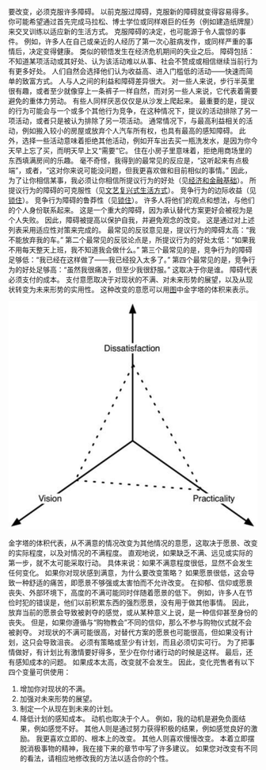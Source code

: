 要改变，必须克服许多障碍。
以前克服过障碍，克服新的障碍就变得容易得多。
你可能希望通过首先完成马拉松、博士学位或同样艰巨的任务（例如建造纸牌屋）来交叉训练以适应新的生活方式。
克服障碍的决定，也可能源于令人震惊的事件。
例如，许多人在自己或亲近的人经历了第一次心脏病发作，或同样严重的事情后，决定变得健康。
类似的顿悟发生在经济危机期间的失业之后。
障碍包括：不知道某项活动或其好处、认为该活动难以从事、社会不赞成或相信继续当前行为有更多好处。
人们自然会选择他们认为收益高、进入门槛低的活动——快速而简单的致富方式。
人与人之间的利益和障碍差异很大。
对一些人来说，步行半英里很有趣，或者至少就像穿上一条裤子一样自然，而对另一些人来说，它代表着需要避免的重体力劳动。
有些人同样厌恶仅仅是从沙发上爬起来。
最重要的是，提议的行为可能会与一个或多个其他行为竞争，在这种情况下，提议的活动排除了另一项活动，或者只是被认为排除了另一项活动。
通常情况下，与最高利益相关的活动，例如搬入较小的房屋或放弃个人汽车所有权，也具有最高的感知障碍。
此外，选择一些活动意味着拒绝其他活动，例如开车出去买一瓶洗发水，是因为你今天早上忘了买，而明天早上又“需要”它。
住在小房子里意味着，拒绝用商场里的东西填满房间的乐趣。
毫不奇怪，我得到的最常见的反应是，“这听起来有点极端”，或者，“这对你来说可能没问题，但我更喜欢做和目前相似的事情。”
因此，为了让你相信某事，我必须让你相信所提议行为的好处（见[经济和金融基础]()）。
所提议行为的障碍的可克服性（见[文艺复兴式生活方式]()）。
竞争行为的边际收益（见[锁住]()）。
竞争行为障碍的鲁莽性（见[锁住]()）。
许多人将他们的观点和想法，与他们的个人身份联系起来。
这是一个重大的障碍，因为承认替代方案更好会被视为是个人失败。
因此，障碍被提高以保护自我，并避免观念的改变。
这是通过对上述列表采用适应性对策来完成的。
最常见的反驳意见是，提议行为的障碍太高：“我不能放弃我的车。”
第二个最常见的反驳论点是，所提议行为的好处太低：“如果我不用每天整天上班，我不知道我会做什么。”
第三个最常见的是，竞争行为的障碍足够低：“我已经在这样做了——我已经投入太多了。”
第四个最常见的是，竞争行为的好处足够高：“虽然我很痛苦，但至少我很舒服。”
这取决于你是谁。
障碍代表必须支付的成本。
支付意愿取决于对现状的不满、对未来形势的展望，以及从现状转变为未来形势的实用性。
这种改变的意愿可以用[图]()中金字塔的体积来表示。

![figure1](/img/figure1.png)

金字塔的体积代表，从不满意的情况改变为其他情况的意愿，这取决于愿景、改变的实际程度，以及对情况的不满程度。
直观地说，如果缺乏不满、远见或实际的第一步，就不太可能采取行动。
具体来说：如果不满意程度很低，显然不会发生任何变化。
如果你对现状感到满意，为什么要改变策略？
如果愿景很低，这会导致一种舒适的痛苦，即愿景不够强或太害怕而不允许改变。
在抑郁、信仰或愿景丧失、外部环境下，高度的不满可能同时伴随着愿景的低下。
例如，许多人在节俭时犯的错误是，他们以前积累东西的强烈愿景，没有用于做其他事情。
因此，放弃当前的愿景会导致被剥夺的感觉，或从某种意义上说，是一种信仰甚至身份的丧失。
但是，如果你遵循与“购物教会”不同的信仰，那么不参与购物仪式就不会被剥夺。
对现状的不满可能很高，对替代方案的愿景也可能很高，但如果没有计划，这只会导致沮丧。
必须有策略或至少有计划，而且必须切实可行。
为了把事情做好，有计划比有激情要好得多，至少在你付诸行动的时候是这样。
最后，还有感知成本的问题。
如果成本太高，改变就不会发生。
因此，变化兜售者有以下四个变量可供使用：
1. 增加你对现状的不满。
2. 加强对未来形势的展望。
3. 制定一个从现在到未来的计划。
4. 降低计划的感知成本。
动机也取决于个人。
例如，我的动机是避免负面结果，例如感觉不好。
其他人则是通过努力获得积极的结果，例如感觉良好的激励。
我更喜欢立即的、根本上的改变。
其他人则喜欢慢慢改变。
本着立即摆脱消极事物的精神，我在接下来的章节中写了许多建议。
如果您对改变有不同的看法，请相应地修改我的方法以适合你的个性。
